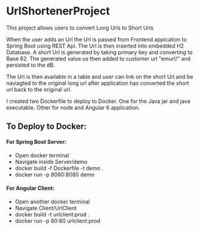 # UrlShortenerProject
This project allows users to convert Long Urls to Short Urls

When the user adds an Url the Url is passed from Frontend applcation to Spring Boot using REST Api.
The Url is then inserted into embedded H2 Database. A short Url is generated by taking primary key and converting to Base 62.
The generated value us then added to customer url "emurl/<Base62 conversion>" and persisted to the dB.
  
The Url is then available in a table and user can link on the short Url and be naviagted to the original long url after application has converted the short url back to the original url.  

I created two Dockerfile to deploy to Docker.
One for the Java jar and java executable.
Other for node and Angular 6 application.

## To Deploy to Docker:
#### For Spring Boot Server:
* Open docker terminal
* Navigate inside Server/demo 
* docker build -f Dockerfile -t demo .
* docker run -p 8080:8080 demo


#### For Angular Client:
* Open another docker terminal
* Navigate Client/UrlClient
* docker build -t urlclient:prod .
* docker run -p 80:80 urlclient:prod



